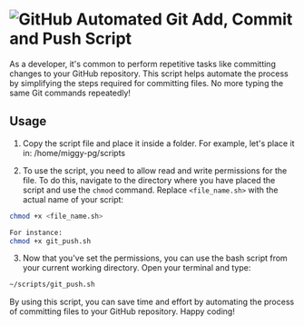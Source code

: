 # ![GitHub](https://img.shields.io/badge/-GitHub-black?logo=github&logoColor=white) Automated Git Add, Commit and Push Script

As a developer, it's common to perform repetitive tasks like committing changes to your GitHub repository. This script helps automate the process by simplifying the steps required for committing files. No more typing the same Git commands repeatedly!

## Usage

1. Copy the script file and place it inside a folder. For example, let's place it in: /home/miggy-pg/scripts

2. To use the script, you need to allow read and write permissions for the file. To do this, navigate to the directory where you have placed the script and use the `chmod` command. Replace `<file_name.sh>` with the actual name of your script:

```bash
chmod +x <file_name.sh>

For instance:
chmod +x git_push.sh
```

3. Now that you've set the permissions, you can use the bash script from your current working directory. Open your terminal and type:
``` bash
~/scripts/git_push.sh
```



By using this script, you can save time and effort by automating the process of committing files to your GitHub repository. Happy coding!
